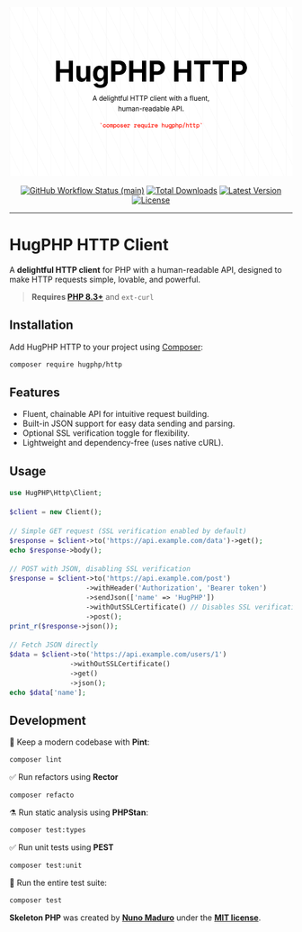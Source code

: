 <p align="center">
    <img src="https://raw.githubusercontent.com/hugphp/http/main/docs/logo.png" height="300" alt="hugphp/http">
    <p align="center">
        <a href="https://github.com/hugphp/http/actions"><img alt="GitHub Workflow Status (main)" src="https://github.com/hugphp/http/actions/workflows/tests.yml/badge.svg"></a>
        <a href="https://packagist.org/packages/hugphp/http"><img alt="Total Downloads" src="https://img.shields.io/packagist/dt/hugphp/http"></a>
        <a href="https://packagist.org/packages/hugphp/http"><img alt="Latest Version" src="https://img.shields.io/packagist/v/hugphp/http"></a>
        <a href="https://packagist.org/packages/hugphp/http"><img alt="License" src="https://img.shields.io/packagist/l/hugphp/http"></a>
    </p>
</p>

------
# HugPHP HTTP Client

A **delightful HTTP client** for PHP with a human-readable API, designed to make HTTP requests simple, lovable, and powerful.

> **Requires [PHP 8.3+](https://php.net/releases/)** and `ext-curl`

## Installation

Add HugPHP HTTP to your project using [Composer](https://getcomposer.org):

```bash
composer require hugphp/http
```

## Features

- Fluent, chainable API for intuitive request building.
- Built-in JSON support for easy data sending and parsing.
- Optional SSL verification toggle for flexibility.
- Lightweight and dependency-free (uses native cURL).

## Usage

```php
use HugPHP\Http\Client;

$client = new Client();

// Simple GET request (SSL verification enabled by default)
$response = $client->to('https://api.example.com/data')->get();
echo $response->body();

// POST with JSON, disabling SSL verification
$response = $client->to('https://api.example.com/post')
                   ->withHeader('Authorization', 'Bearer token')
                   ->sendJson(['name' => 'HugPHP'])
                   ->withOutSSLCertificate() // Disables SSL verification
                   ->post();
print_r($response->json());

// Fetch JSON directly
$data = $client->to('https://api.example.com/users/1')
               ->withOutSSLCertificate()
               ->get()
               ->json();
echo $data['name'];
```

## Development

🧹 Keep a modern codebase with **Pint**:
```bash
composer lint
```

✅ Run refactors using **Rector**
```bash
composer refacto
```

⚗️ Run static analysis using **PHPStan**:
```bash
composer test:types
```

✅ Run unit tests using **PEST**
```bash
composer test:unit
```

🚀 Run the entire test suite:
```bash
composer test
```

**Skeleton PHP** was created by **[Nuno Maduro](https://twitter.com/enunomaduro)** under the **[MIT license](https://opensource.org/licenses/MIT)**.
